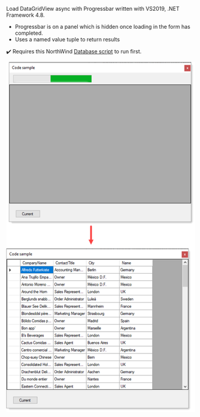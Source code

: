 ﻿Load DataGridView async with Progressbar written with VS2019, .NET Framework 4.8.

- Progressbar is on a panel which is hidden once loading in the form has completed.
- Uses a named value tuple to return results

:heavy_check_mark: Requires this NorthWind [Database script](https://gist.github.com/karenpayneoregon/c3361a4d4503c8851dcb43f8d6b2526f) to run first.

![image](assets/figure1.png)